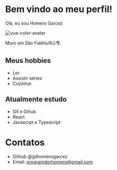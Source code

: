 # Bem vindo ao meu perfil!

Olá, eu sou Homero Garcez

![vue-color-avatar](https://user-images.githubusercontent.com/108196044/175817870-e4598339-b409-4c7d-9f90-d409088ee773.png)

Moro em São Fidélis/RJ:🌎

## Meus hobbies

- Ler
- Assistir séries
- Cozinhar 

## Atualmente estudo

- Git e Gihub
- React
- Javascrpt e Typescript

# Contatos

- Github @githomerogarcez
- Email: programdorhomero@gmail.com

